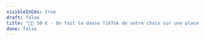 ```yaml
---
visibleInCms: true
draft: false
title: "🕺🏻 50 € - On fait la danse TikTok de votre choix sur une place fréquentée "
done: false
---
```

